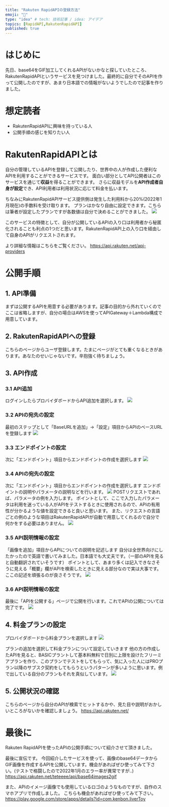 ```yaml
---
title: "Rakuten RapidAPIの登録方法"
emoji: "🌟"
type: "idea" # tech: 技術記事 / idea: アイデア
topics: [RapidAPI,RakutenRapidAPI]
published: true
---
```

# はじめに
先日、base64をGIF加工してくれるAPIがないかなと探していたところ、RakutenRapidAPIというサービスを見つけました。最終的に自分でそのAPIを作って公開したのですが、あまり日本語での情報がないようでしたので記事を作りました。

# 想定読者
- RakutenRapidAPIに興味を持っている人
- 公開手順の感じを知りたい人

# RakutenRapidAPIとは
自分の管理しているAPIを登録して公開したり、世界中の人が作成した便利なAPIを利用することができるサービスです。
面白い部分としてAPI公開者はこのサービスを通じて**収益**を得ることができます。
さらに収益モデルを**API作成者自身が設定**でき、API利用者は利用状況に応じて料金を払います。

ちなみにRakutenRapidAPIサービス提供側は発生した利用料から20%(2022年1月現在)の手数料を受け取ります。
プランはかなり自由に設定できます。こちらは筆者が設定したプランですが各数値は自分で決めることができました。
![](/images/rakutenapi/rakuten1.png)

このサービスの特徴として、自分が公開しているAPIの入り口は利用者から秘匿化されることも利点の1つだと思います。RakutenRapidAPI上の入り口を経由して自身のAPIがリクエストされます。

より詳細な情報はこちらをご覧ください。
https://api.rakuten.net/api-providers

# 公開手順
## 1. API準備
まずは公開するAPIを用意する必要があります。記事の目的から外れていくのでここは省略しますが、自分の場合はAWSを使ってAPIGateway＋Lambda構成で用意しています。

## 2. RakutenRapidAPIへの登録
こちらのページからユーザ登録します。たまにページがとても重くなるときがあります。あなたのせいじゃないです。辛抱強く待ちましょう。

## 3. API作成
### 3.1 API追加
ログインしたらプロバイダボードからAPI追加を選択します。
![](/images/rakutenapi/rakuten6.png)

### 3.2 APIの宛先の設定
最初のステップとして「BaseURLを追加」→「設定」項目からAPIのベースURLを登録します
![](/images/rakutenapi/rakuten2.png)

### 3.3 エンドポイントの設定
次に「エンドポイント」項目からエンドポイントの作成を選択します
![](/images/rakutenapi/rakuten3.png)

### 3.4 APIの宛先の設定
次に「エンドポイント」項目からエンドポイントの作成を選択します
エンドポイントの説明やパラメータの説明などを行います。
![](/images/rakutenapi/rakuten4.png)
POSTリクエストであれば、パラメータの例を入力します。
ポイントとして、ここで入力したパラメータは利用を迷っている人がAPIをテストするときに使用されるので、APIの有用性が分かるような値を設定できると良いと思います。
また、リクエストの言語ごとの例のような項目はRakutenRapidAPIが自動で用意してくれるので自分で何かをする必要はありません。
![](/images/rakutenapi/rakuten5.png)

### 3.5 API説明情報の設定
「画像を追加」項目からAPIについての説明を記述します
自分は全世界向けにしたかったので英語で書いてみました。日本語でも大丈夫です。（一部のAPIを見ると自動翻訳されていそうです）
ポイントとして、あまり多くは記入できなさそうに見える「概要」欄がAPIを検索したときに見える部分なので実は大事です。ここの記述を頑張るのが良さそうです。
![](/images/rakutenapi/rakuten7.png)

### 3.6 API説明情報の設定
最後に「APIを公開する」ページで公開を行います。これでAPIの公開については完了です。
![](/images/rakutenapi/rakuten8.png)

## 4. 料金プランの設定
プロバイダボードから料金プランを選択します
![](/images/rakutenapi/rakuten9.png)

プランの追加を選択して料金プランについて設定していきます
他の方の作成したAPIを見ると、BASICプラントして基本料無料で日別に上限を設けたフリーミアプランを作り、このプランでテストをしてもらって、気に入った人にはPROプラン以降のサブスク契約をしてもらうというパターンが多いように思います。例で出している自分のプランもそれを真似しています。
![](/images/rakutenapi/rakuten10.png)

## 5. 公開状況の確認
こちらのページから自分のAPIが検索でヒットするかや、見た目や説明がおかしいところがないかを確認しましょう。
https://api.rakuten.net/

# 最後に
Rakuten RapidAPIを使ったAPIの公開手順について紹介させて頂きました。

最後に宣伝です。
今回紹介したサービスを使って、画像のbase64データからGIF画像を作成するAPIを公開しています。機会があればぜひ使ってみて下さい。(テストで格闘したので2022年1月のエラー率が異常ですが..)
https://api.rakuten.net/teteeee/api/base64images2gif

また、APIのイメージ画像でも使用しているロゴのようなものですが、自作のスマホアプリで作成しました。
こちらも機会があればぜひ使ってみて下さい。
https://play.google.com/store/apps/details?id=com.kenbon.liverToy
